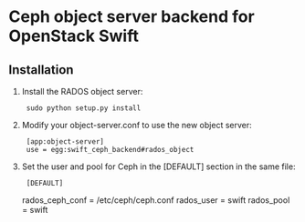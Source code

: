 Ceph object server backend for OpenStack Swift
==============================================

Installation
------------

1. Install the RADOS object server:

        sudo python setup.py install

2. Modify your object-server.conf to use the new object server:

        [app:object-server]
        use = egg:swift_ceph_backend#rados_object

3. Set the user and pool for Ceph in the [DEFAULT] section in the same file:

        [DEFAULT]
	rados_ceph_conf = /etc/ceph/ceph.conf 
        rados_user = swift
        rados_pool = swift
